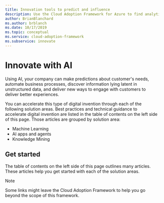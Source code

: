 ```yaml
---
title: Innovation tools to predict and influence
description: Use the Cloud Adoption Framework for Azure to find analytics tools that help detect patterns, integrate predictions, and influence customer behavior.
author: BrianBlanchard
ms.author: brblanch
ms.date: 10/17/2019
ms.topic: conceptual
ms.service: cloud-adoption-framework
ms.subservice: innovate
---
```


# Innovate with AI

Using AI, your company can make predictions about customer's needs, automate business processes, discover information lying latent in unstructured data, and deliver new ways to engage with customers to deliver better experiences.

You can accelerate this type of digital invention through each of the following solution areas.
Best practices and technical guidance to accelerate digital invention are listed in the table of contents on the left side of this page. Those articles are grouped by solution area:

- Machine Learning
- AI apps and agents
- Knowledge Mining

## Get started

The table of contents on the left side of this page outlines many articles. These articles help you get started with each of the solution areas.

> [!NOTE]
> Some links might leave the Cloud Adoption Framework to help you go beyond the scope of this framework.
